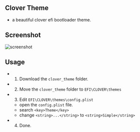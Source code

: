 ## Clover Theme
* a beautiful clover efi bootloader theme.

## Screenshot
![screenshot](https://github.com/burpsuite/clover_theme/raw/master/screenshot.png)

## Usage
* 1. Download the `clover_theme` folder.
* 2. Move the `clover_theme` folder to `EFI\CLOVER\themes`
* 3. Edit `EFI\CLOVER\themes\config.plist`
    * open the `config.plist` file.
    * search `<key>Theme</key>`
    * change `<string>...</string>` to `<string>Simple</string>`
* 4. Done.
